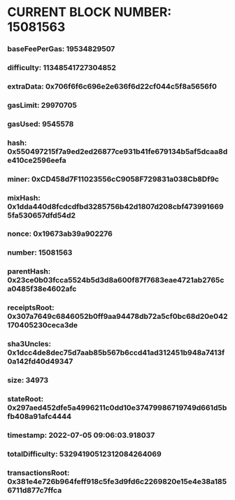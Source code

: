 # CURRENT BLOCK NUMBER: 15081563

### baseFeePerGas: 19534829507
### difficulty: 11348541727304852
### extraData: 0x706f6f6c696e2e636f6d22cf044c5f8a5656f0
### gasLimit: 29970705
### gasUsed: 9545578
### hash: 0x550497215f7a9ed2ed26877ce931b41fe679134b5af5dcaa8de410ce2596eefa
### miner: 0xCD458d7F11023556cC9058F729831a038Cb8Df9c
### mixHash: 0x1dda440d8fcdcdfbd3285756b42d1807d208cbf4739916695fa530657dfd54d2
### nonce: 0x19673ab39a902276
### number: 15081563
### parentHash: 0x23ce0b03fcca5524b5d3d8a600f87f7683eae4721ab2765ca0485f38e4602afc
### receiptsRoot: 0x307a7649c6846052b0ff9aa94478db72a5cf0bc68d20e042170405230ceca3de
### sha3Uncles: 0x1dcc4de8dec75d7aab85b567b6ccd41ad312451b948a7413f0a142fd40d49347
### size: 34973
### stateRoot: 0x297aed452dfe5a4996211c0dd10e37479986719749d661d5bfb408a91afc4444
### timestamp: 2022-07-05 09:06:03.918037
### totalDifficulty: 53294190512312084264069
### transactionsRoot: 0x381e4e726b964feff918c5fe3d9fd6c2269820e15e4e38a1856711d877c7ffca
